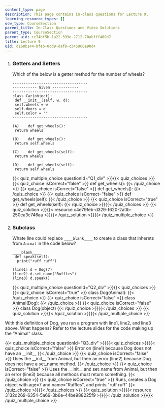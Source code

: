 ```yaml
---
content_type: page
description: This page contains in-class questions for Lecture 9.
learning_resource_types: []
ocw_type: CourseSection
parent_title: In-Class Questions and Video Solutions
parent_type: CourseSection
parent_uid: cc74bf5b-1a22-399e-2712-70abfff469d7
title: Lecture 9
uid: d168b144-bfeb-0cd9-daf8-c345966e90d4
---
```

1.  ### Getters and Setters
    
      
    
    Which of the below is a getter method for the number of wheels?
    
    ```
    ----------------------------------
    ----------- Given ------------
    ----------------------------------
    class Car(object):
     def __init__(self, w, d):
     self.wheels = w
     self.doors = d
     self.color = ""
    ----------------------------------
    
    (A)    def get_wheels():
     return wheels
    
    (B)    def get_wheels():
     return self.wheels
    
    (C)    def get_wheels(self):
     return wheels
    
    (D)    def get_wheels(self):
     return self.wheels
    
    ```
    
    {{< quiz_multiple_choice questionId="Q1_div" >}}{{< quiz_choices >}}{{< quiz_choice isCorrect="false" >}}
    def get_wheels():
    {{< /quiz_choice >}}
    {{< quiz_choice isCorrect="false" >}}
    def get_wheels():
    {{< /quiz_choice >}}
    {{< quiz_choice isCorrect="false" >}}
    def get_wheels(self):
    {{< /quiz_choice >}}
    {{< quiz_choice isCorrect="true" >}}
    def get_wheels(self):
    {{< /quiz_choice >}}{{< /quiz_choices >}}
    {{< quiz_solution >}}{{< resource c4e79feb-d329-f620-2a0b-250ea3c746aa >}}{{< /quiz_solution >}}{{< /quiz_multiple_choice >}}
  
3.  ### Subclass
    
      
    
    Whate line could replace `____blank____` to create a class that inherets from `Animal` in the code below?
    
    ```
    ____blank____
     def speak(self):
      print("ruff ruff")
    
    (line1) d = Dog(7)
    (line2) d.set_name("Ruffles")
    (line3) d.speak()
    
    ```
    
    {{< quiz_multiple_choice questionId="Q2_div" >}}{{< quiz_choices >}}{{< quiz_choice isCorrect="true" >}}&nbsp;class Dog(Animal):&nbsp;{{< /quiz_choice >}}
    {{< quiz_choice isCorrect="false" >}}&nbsp;class Animal(Dog):&nbsp;{{< /quiz_choice >}}
    {{< quiz_choice isCorrect="false" >}}&nbsp;class Dog(object)&nbsp;{{< /quiz_choice >}}{{< /quiz_choices >}}
    {{< quiz_solution >}}{{< /quiz_solution >}}{{< /quiz_multiple_choice >}}
    
  

With this definition of Dog, you run a program with line1, line2, and line3 above. What happens? Refer to the lecture slides for the code making up the "Animal" class.

{{< quiz_multiple_choice questionId="Q3_div" >}}{{< quiz_choices >}}{{< quiz_choice isCorrect="false" >}}&nbsp;Error on (line1) because Dog does not have an \_\_init\_\_&nbsp;{{< /quiz_choice >}}
{{< quiz_choice isCorrect="false" >}}&nbsp;Uses the \_\_init\_\_ from Animal, but then an error (line2) because Dog does not have a set\_name method.&nbsp;{{< /quiz_choice >}}
{{< quiz_choice isCorrect="false" >}}&nbsp;Uses the \_\_init\_\_ and set\_name from Animal, but then an error (line3) because all methods must return something.&nbsp;{{< /quiz_choice >}}
{{< quiz_choice isCorrect="true" >}}&nbsp;Runs, creates a Dog object with age=7 and name="Ruffles", and prints "ruff ruff"&nbsp;{{< /quiz_choice >}}{{< /quiz_choices >}}
{{< quiz_solution >}}{{< resource 3132d269-6354-5a69-3b6e-44be988225f9 >}}{{< /quiz_solution >}}{{< /quiz_multiple_choice >}}
